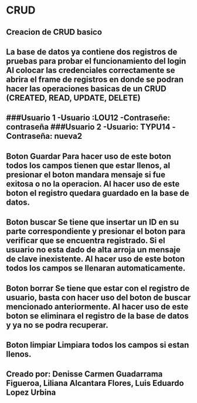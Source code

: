 # CRUD
Creacion de CRUD basico
---------------------------------------
La base de datos ya contiene dos registros de pruebas para probar el funcionamiento del login
Al colocar las credenciales correctamente se abrira el frame de registros en donde se podran hacer las operaciones basicas de un CRUD (CREATED, READ, UPDATE, DELETE)
---------------------------------------
###Usuario 1 
-Usuario :LOU12
-Contraseñe: contraseña
###Usuario 2
-Usuario: TYPU14
-Contraseña: nueva2
---------------------------------------
Boton Guardar
Para hacer uso de este boton todos los campos tienen que estar llenos, al presionar el boton mandara mensaje si fue exitosa o no la operacion.
Al hacer uso de este boton el registro quedara guardado en la base de datos.
---------------------------------------
Boton buscar
Se tiene que insertar un ID en su parte correspondiente y presionar el boton para verificar que se encuentra registrado.
Si el usuario no esta dado de alta arroja un mensaje de clave inexistente.
Al hacer uso de este boton todos los campos se llenaran automaticamente.
---------------------------------------
Boton borrar
Se tiene que estar con el registro de usuario, basta con hacer uso del boton de buscar mencionado anteriormente.
Al hacer uso de este boton se eliminara el registro de la base de datos y ya no se podra recuperar.
---------------------------------------
Boton limpiar
Limpiara todos los campos si estan llenos.
--------------------------------------
Creado por:
Denisse Carmen Guadarrama Figueroa,
Liliana Alcantara Flores,
Luis Eduardo Lopez Urbina
--------------------------------------

